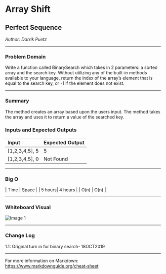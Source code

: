 # Array Shift

## Perfect Sequence
*Author: Darrik Puetz*

---

### Problem Domain

Write a function called BinarySearch which takes in 2 parameters: a sorted array and the search key. Without utilizing any of the built-in methods available to your language, return the index of the array’s element that is equal to the search key, or -1 if the element does not exist.

---
### Summary
The method creates an array based upon the users input. The method takes the array and uses it to return a value of the searched key.

### Inputs and Expected Outputs

| Input          | Expected Output       |
| :-----------   | :-----------          |
| [1,2,3,4,5], 5 | 5                     |
| [1,2,3,4,5], 0 | Not Found             |


---

### Big O


| Time   | Space   |
| 5 hours| 4 hours |
| O(n)   | O(n)    |


---


### Whiteboard Visual
![Image 1](https://github.com/darrikpuetz/data-structures-and-algorithms-C-DOTNET-/blob/master/assets/LinkListInsert.jpg)


---

### Change Log

1.1: Original turn in for binary search- 18OCT2019 

---

For more information on Markdown: https://www.markdownguide.org/cheat-sheet
